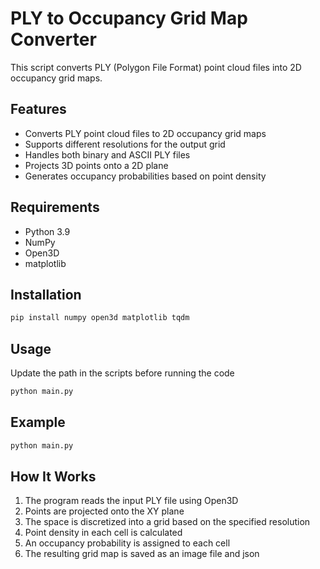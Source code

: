 # PLY to Occupancy Grid Map Converter

This script converts PLY (Polygon File Format) point cloud files into 2D occupancy grid maps.

## Features

- Converts PLY point cloud files to 2D occupancy grid maps
- Supports different resolutions for the output grid
- Handles both binary and ASCII PLY files
- Projects 3D points onto a 2D plane
- Generates occupancy probabilities based on point density

## Requirements

- Python 3.9
- NumPy
- Open3D
- matplotlib

## Installation

```bash
pip install numpy open3d matplotlib tqdm
```

## Usage
Update the path in the scripts before running the code
```bash
python main.py
```


## Example

```bash
python main.py
```

## How It Works

1. The program reads the input PLY file using Open3D
2. Points are projected onto the XY plane
3. The space is discretized into a grid based on the specified resolution
4. Point density in each cell is calculated
5. An occupancy probability is assigned to each cell
6. The resulting grid map is saved as an image file and json




